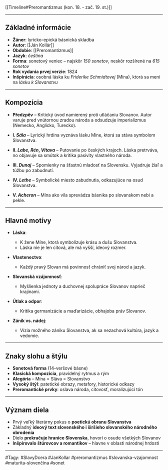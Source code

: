 [[Timeline#Preromantizmus (kon. 18. - zač. 19. st.)]]

---

## Základné informácie
- **Žáner**: lyricko-epická básnická skladba
- **Autor**: [[Ján Kollár]]
- **Obdobie**: [[Preromantizmus]]
- **Jazyk**: *čeština*
- **Forma**: sonetový veniec – najskôr *150 sonetov*, neskôr rozšírené na *615 sonetov*
- **Rok vydania prvej verzie**: 1824
- **Inšpirácia**: osobná láska ku *Friderike Schmidtovej* (Mína), ktorá sa mení na *lásku k Slovanstvu*

---

## Kompozícia

- **Předzpěv** – Kritický úvod namierený proti utláčaniu Slovanov. Autor varuje pred vnútornou zradou národa a odsudzuje imperializmus (Nemecko, Anglicko, Turecko).

- **I. *Sála*** – Lyrický hrdina vyznáva lásku Míne, ktorá sa stáva symbolom Slovanstva.

- **II. *Labe*, *Rén*, *Vltava*** – Putovanie po českých krajoch. Láska pretrváva, no objavuje sa smútok a kritika pasivity vlastného národa.

- **III. *Dunaj*** – Spomienky na šťastnú mladosť na Slovensku. Vyjadruje žiaľ a túžbu po zabudnutí.

- **IV. *Lethe*** – Symbolické miesto zabudnutia, odkazujúce na osud Slovanstva.

- **V. *Acheron*** – Mína ako víla sprevádza básnika po slovanskom nebi a pekle.

---

## Hlavné motívy

- **Láska**:
  - K žene Míne, ktorá symbolizuje krásu a dušu Slovanstva.
  - Láska nie je len citová, ale má vyšší, ideový rozmer.

- **Vlastenectvo**:
  - Každý pravý Slovan má povinnosť chrániť svoj národ a jazyk.

- **Slovanská vzájomnosť**:
  - Myšlienka jednoty a duchovnej spolupráce Slovanov naprieč krajinami.

- **Útlak a odpor**:
  - Kritika germanizácie a maďarizácie, obhajoba práv Slovanov.

- **Zánik vs. nádej**:
  - Vízia možného zániku Slovanstva, ak sa nezachová kultúra, jazyk a vedomie.

---

## Znaky slohu a štýlu

- **Sonetová forma** (14-veršové básne)
- **Klasická kompozícia**, pravidelný rytmus a rým
- **Alegória** – Mína = Sláva = Slovanstvo
- **Vysoký štýl**: patetické obrazy, metafory, historické odkazy
- **Preromantické prvky**: oslava národa, citovosť, moralizujúci tón

---

## Význam diela

- Prvý veľký literárny pokus o **poetickú obranu Slovanstva**
- Základný **ideový text slovenského i širšieho slovanského národného obrodenia**
- Dielo **prekračuje hranice Slovenska**, hovorí o osude všetkých Slovanov
- **Inšpirovalo štúrovcov a romantikov** – hlavne v oblasti národnej hrdosti

---

#Tagy: #SlavyDcera #JanKollar #preromantizmus #slovanska-vzajomnost #maturita-slovenčina #sonet
